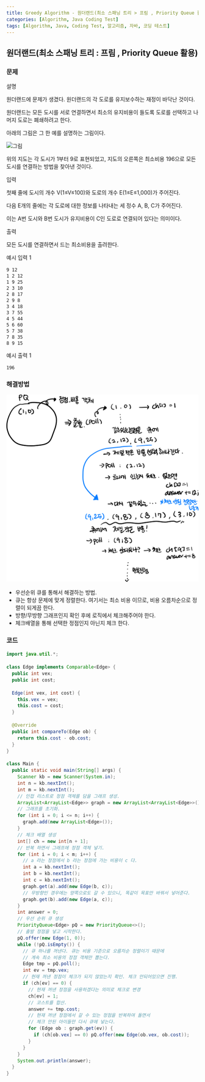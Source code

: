 ```yaml
---
title: Greedy Algorithm - 원더랜드(최소 스패닝 트리 > 프림 , Priority Queue 활용)
categories: [Algorithm, Java Coding Test]
tags: [Algorithm, Java, Coding Test, 알고리즘, 자바, 코딩 테스트]
---
```


## 원더랜드(최소 스패닝 트리 : 프림 , Priority Queue 활용)

### 문제
설명

원더랜드에 문제가 생겼다. 원더랜드의 각 도로를 유지보수하는 재정이 바닥난 것이다.

원더랜드는 모든 도시를 서로 연결하면서 최소의 유지비용이 들도록 도로를 선택하고 나머지 도로는 폐쇄하려고 한다.

아래의 그림은 그 한 예를 설명하는 그림이다.

![그림](https://cote.inflearn.com/public/upload/7d06ee1336.jpg)

위의 지도는 각 도시가 1부터 9로 표현되었고, 지도의 오른쪽은 최소비용 196으로 모든 도시를 연결하는 방법을 찾아낸 것이다.

입력

첫째 줄에 도시의 개수 V(1≤V≤100)와 도로의 개수 E(1≤E≤1,000)가 주어진다.

다음 E개의 줄에는 각 도로에 대한 정보를 나타내는 세 정수 A, B, C가 주어진다.

이는 A번 도시와 B번 도시가 유지비용이 C인 도로로 연결되어 있다는 의미이다.

출력

모든 도시를 연결하면서 드는 최소비용을 출려한다.

예시 입력 1

```
9 12
1 2 12
1 9 25
2 3 10
2 8 17
2 9 8
3 4 18
3 7 55
4 5 44
5 6 60
5 7 38
7 8 35
8 9 15

```

예시 출력 1

```
196
```

### 해결방법

![89.png](..%2Fassets%2Fimg%2FAlgorithm%2F89.png)

- 우선순위 큐를 통해서 해결하는 방법.
- 큐는 항상 문제에 맞게 정렬한다. 여기서는 최소 비용 이므로, 비용 오름차순으로 정렬이 되게끔 한다.
- 방향/무방향 그래프인지 확인 후에 로직에서 체크해주어야 한다.
- 체크배열을 통해 선택한 정점인지 아닌지 체크 한다.


### 코드

```java
import java.util.*;

class Edge implements Comparable<Edge> {
  public int vex;
  public int cost;

  Edge(int vex, int cost) {
    this.vex = vex;
    this.cost = cost;
  }

  @Override
  public int compareTo(Edge ob) {
    return this.cost - ob.cost;
  }
}

class Main {
  public static void main(String[] args) {
    Scanner kb = new Scanner(System.in);
    int n = kb.nextInt();
    int m = kb.nextInt();
    // 인접 리스트로 정점 객체를 담을 그래프 생성.
    ArrayList<ArrayList<Edge>> graph = new ArrayList<ArrayList<Edge>>();
    // 그래프를 초기화.
    for (int i = 0; i <= n; i++) {
      graph.add(new ArrayList<Edge>());
    }
    // 체크 배열 생성
    int[] ch = new int[n + 1];
    // 반복 하면서 그래프에 정점 객체 넣기.
    for (int i = 0; i < m; i++) {
      // a 라는 정점에서 b 라는 정점에 가는 비용이 c 다.
      int a = kb.nextInt();
      int b = kb.nextInt();
      int c = kb.nextInt();
      graph.get(a).add(new Edge(b, c));
      // 무방향인 경우에는 양쪽으로도 갈 수 있으니, 똑같이 목표만 바꿔서 넣어준다.
      graph.get(b).add(new Edge(a, c));
    }
    int answer = 0;
    // 우선 순위 큐 생성
    PriorityQueue<Edge> pQ = new PriorityQueue<>();
    // 출발 정점을 넣고 시작한다.
    pQ.offer(new Edge(1, 0));
    while (!pQ.isEmpty()) {
      // 큐 하나를 꺼낸다. 큐는 비용 기준으로 오름차순 정렬이기 때문에
      // 계속 최소 비용의 정점 객체만 뽑는다.
      Edge tmp = pQ.poll();
      int ev = tmp.vex;
      // 현재 꺼낸 정점이 체크가 되지 않았는지 확인. 체크 안되어있으면 진행.
      if (ch[ev] == 0) {
        // 현재 꺼낸 정점을 사용하겠다는 의미로 체크로 변경
        ch[ev] = 1;
        // 코스트를 합산.
        answer += tmp.cost;
        // 현재 꺼낸 정점에서 갈 수 있는 정점을 반복하여 돌면서
        // 체크 안된 아이들만 다시 큐에 넣는다.
        for (Edge ob : graph.get(ev)) {
          if (ch[ob.vex] == 0) pQ.offer(new Edge(ob.vex, ob.cost));
        }
      }
    }
    System.out.println(answer);
  }
}
```
